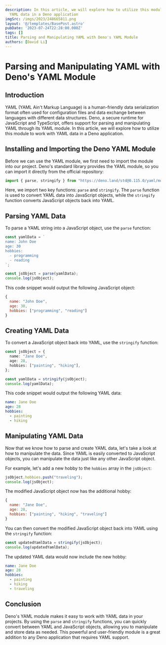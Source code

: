 ```yaml
---
description: In this article, we will explore how to utilize this module to work with
  YAML data in a Deno application
imgSrc: /imgs/2023/248665811.png
layout: '@/templates/BasePost.astro'
pubDate: '2023-07-24T22:28:00.000Z'
tags: []
title: Parsing and Manipulating YAML with Deno's YAML Module
authors: [David Li]
---
```


# Parsing and Manipulating YAML with Deno's YAML Module

## Introduction

YAML (YAML Ain't Markup Language) is a human-friendly data serialization format often used for configuration files and data exchange between languages with different data structures. Deno, a secure runtime for JavaScript and TypeScript, offers support for parsing and manipulating YAML through its YAML module. In this article, we will explore how to utilize this module to work with YAML data in a Deno application.

## Installing and Importing the Deno YAML Module

Before we can use the YAML module, we first need to import the module into our project. Deno's standard library provides the YAML module, so you can import it directly from the official repository:

```typescript
import { parse, stringify } from "https://deno.land/std@0.115.0/yaml/mod.ts";
```

Here, we import two key functions: `parse` and `stringify`. The `parse` function is used to convert YAML data into JavaScript objects, while the `stringify` function converts JavaScript objects back into YAML.

## Parsing YAML Data

To parse a YAML string into a JavaScript object, use the `parse` function:

```typescript
const yamlData = `
name: John Doe
age: 30
hobbies:
  - programming
  - reading
`;

const jsObject = parse(yamlData);
console.log(jsObject);
```

This code snippet would output the following JavaScript object:

```javascript
{
  name: "John Doe",
  age: 30,
  hobbies: ["programming", "reading"]
}
```

## Creating YAML Data

To convert a JavaScript object back into YAML, use the `stringify` function:

```typescript
const jsObject = {
  name: "Jane Doe",
  age: 28,
  hobbies: ["painting", "hiking"],
};

const yamlData = stringify(jsObject);
console.log(yamlData);
```

This code snippet would output the following YAML data:

```yaml
name: Jane Doe
age: 28
hobbies:
  - painting
  - hiking
```

## Manipulating YAML Data

Now that we know how to parse and create YAML data, let's take a look at how to manipulate the data. Since YAML is easily converted to JavaScript objects, you can manipulate the data just like any other JavaScript object.

For example, let's add a new hobby to the `hobbies` array in the `jsObject`:

```typescript
jsObject.hobbies.push("traveling");
console.log(jsObject);
```

The modified JavaScript object now has the additional hobby:

```javascript
{
  name: "Jane Doe",
  age: 28,
  hobbies: ["painting", "hiking", "traveling"]
}
```

You can then convert the modified JavaScript object back into YAML using the `stringify` function:

```typescript
const updatedYamlData = stringify(jsObject);
console.log(updatedYamlData);
```

The updated YAML data would now include the new hobby:

```yaml
name: Jane Doe
age: 28
hobbies:
  - painting
  - hiking
  - traveling
```

## Conclusion

Deno's YAML module makes it easy to work with YAML data in your projects. By using the `parse` and `stringify` functions, you can quickly convert between YAML and JavaScript objects, allowing you to manipulate and store data as needed. This powerful and user-friendly module is a great addition to any Deno application that requires YAML support.